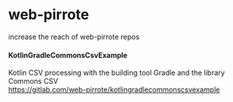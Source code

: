 # web-pirrote
increase the reach of web-pirrote repos

#### KotlinGradleCommonsCsvExample
Kotlin CSV processing with the building tool Gradle and the library Commons CSV\
https://gitlab.com/web-pirrote/kotlingradlecommonscsvexample

